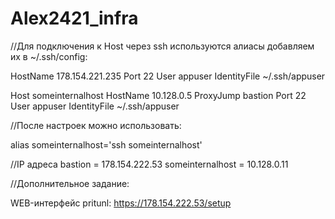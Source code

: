 # Alex2421_infra


//Для подключения к Host через ssh используются алиасы добавляем их в ~/.ssh/config:


  HostName 178.154.221.235
  Port 22
  User appuser
  IdentityFile ~/.ssh/appuser


Host someinternalhost
  HostName 10.128.0.5
  ProxyJump bastion
  Port 22
  User appuser
  IdentityFile ~/.ssh/appuser


//После настроек можно использовать:

alias someinternalhost='ssh someinternalhost'

//IP адреса
bastion = 178.154.222.53
someinternalhost = 10.128.0.11


//Дополнительное задание:

WEB-интерфейс pritunl: https://178.154.222.53/setup
